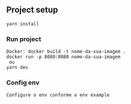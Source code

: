 ## Project setup
```
yarn install
```

### Run project
```
Docker: docker build -t nome-da-sua-imagem .
docker run -p 8080:8080 nome-da-sua-imagem
 ou
yarn dev
```

### Config env
```
Configure o env conforme o env example
```
